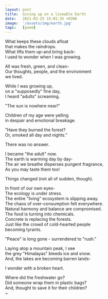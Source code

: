 ```yaml
---
layout: post
title:  Giving up on a liveable Earth
date:   2021-03-25 15:01:35 +0300
image:  '/assets/img/earth.jpg'
tags:   [poem]
---
```


What keeps these clouds afloat  
that makes the raindrops.  
What lifts them up-and bring back-  
I used to wonder when I was growing.  

All was fresh, green, and clean-  
Our thoughts, people, and the environment  
we lived.  

While I was growing up,  
on a "supposedly" fine day,  
I heard "adults" screaming.  

"The sun is nowhere near!"  

Children of my age were yelling  
in despair and emotional breakage.  

"Have they burned the forest?  
Or, smoked all day and nights."  

There was no answer.  

I became "the adult" now.  
The earth is warming day by day-  
The air we breathe disperses pungent fragrance,  
As you may taste them too!  

Things changed (not all of sudden, though).  

In front of our own eyes-  
The ecology is under stress.  
The entire "living" ecosystem is slipping away.  
The chaos of over-consumption felt everywhere.  
Natural harmony and balance are compromised.  
The food is turning into chemicals.  
Concrete is replacing the forests.  
Just like the crowd of cold-hearted people   
becoming tyrants.  

"Peace" is long gone - surrendered to "rush."  

Laying atop a mountain peak, I see  
the grey "Himalayas" bleeds ice and snow.  
And, the lakes are becoming barren lands-  

I wonder with a broken heart.  

Where did the freshwater go?  
Did someone wrap them in plastic bags?  
And, thought to save it for their children?  
~
